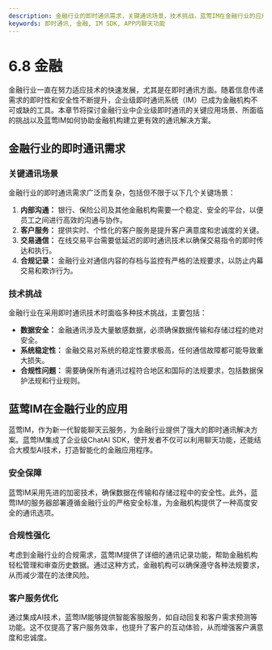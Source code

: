 ```yaml
---
description: 金融行业的即时通讯需求，关键通讯场景，技术挑战，蓝莺IM在金融行业的应用，安全保障，合规性强化，客户服务优化。
keywords: 即时通讯, 金融, IM SDK, APP内聊天功能
---
```

# 6.8 金融

金融行业一直在努力适应技术的快速发展，尤其是在即时通讯方面。随着信息传递需求的即时性和安全性不断提升，企业级即时通讯系统（IM）已成为金融机构不可或缺的工具。本章节将探讨金融行业中企业级即时通讯的关键应用场景、所面临的挑战以及蓝莺IM如何协助金融机构建立更有效的通讯解决方案。

## 金融行业的即时通讯需求

### 关键通讯场景

金融行业的即时通讯需求广泛而复杂，包括但不限于以下几个关键场景：

1. **内部沟通：** 银行、保险公司及其他金融机构需要一个稳定、安全的平台，以便员工之间进行高效的沟通与协作。
2. **客户服务：** 提供实时、个性化的客户服务是提升客户满意度和忠诚度的关键。
3. **交易通信：** 在线交易平台需要低延迟的即时通讯技术以确保交易指令的即时传达和执行。
4. **合规记录：** 金融行业对通信内容的存档与监控有严格的法规要求，以防止内幕交易和欺诈行为。

### 技术挑战

金融行业在采用即时通讯技术时面临多种技术挑战，主要包括：

- **数据安全：** 金融通讯涉及大量敏感数据，必须确保数据传输和存储过程的绝对安全。
- **系统稳定性：** 金融交易对系统的稳定性要求极高，任何通信故障都可能导致重大损失。
- **合规性问题：** 需要确保所有通讯过程符合地区和国际的法规要求，包括数据保护法规和行业规则。

## 蓝莺IM在金融行业的应用

蓝莺IM，作为新一代智能聊天云服务，为金融行业提供了强大的即时通讯解决方案。蓝莺IM集成了企业级ChatAI SDK，使开发者不仅可以利用聊天功能，还能结合大模型AI技术，打造智能化的金融应用程序。

### 安全保障

蓝莺IM采用先进的加密技术，确保数据在传输和存储过程中的安全性。此外，蓝莺IM的服务器部署遵循金融行业的严格安全标准，为金融机构提供了一种高度安全的通讯选项。

### 合规性强化

考虑到金融行业的合规需求，蓝莺IM提供了详细的通讯记录功能，帮助金融机构轻松管理和审查历史数据。通过这种方式，金融机构可以确保遵守各种法规要求，从而减少潜在的法律风险。

### 客户服务优化

通过集成AI技术，蓝莺IM能够提供智能客服服务，如自动回复和客户需求预测等功能。这不仅提高了客户服务效率，也提升了客户的互动体验，从而增强客户满意度和忠诚度。